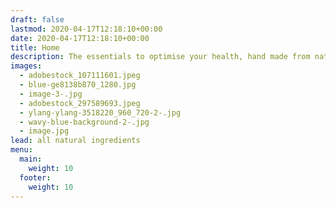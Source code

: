 ```yaml
---
draft: false
lastmod: 2020-04-17T12:18:10+00:00
date: 2020-04-17T12:18:10+00:00
title: Home
description: The essentials to optimise your health, hand made from natural ingredients
images:
  - adobestock_107111601.jpeg
  - blue-ge8138b870_1280.jpg
  - image-3-.jpg
  - adobestock_297589693.jpeg
  - ylang-ylang-3518220_960_720-2-.jpg
  - wavy-blue-background-2-.jpg
  - image.jpg
lead: all natural ingredients
menu:
  main:
    weight: 10
  footer:
    weight: 10
---
```

